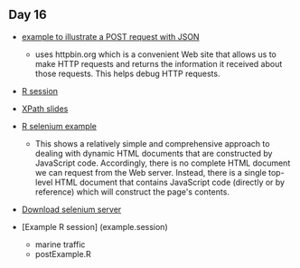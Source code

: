 ## Day 16

+ [example to illustrate a POST request with JSON](postExample.R)
   + uses httpbin.org which is a convenient Web site that allows us to make
     HTTP requests and returns the information it received about those requests.
	 This helps debug HTTP requests.

+ [R session](Rsession)

+ [XPath slides](XPath.html)

+ [R selenium example](selenium.R)
   + This shows a relatively simple and comprehensive approach
     to dealing with dynamic HTML documents that are constructed
	 by JavaScript code. Accordingly, there is no complete HTML document
     we can request from the Web server. Instead, there is a single top-level
	 HTML document that contains JavaScript code (directly or by reference)
	 which will construct the page's contents.

+ [Download selenium server](https://selenium-release.storage.googleapis.com/index.html)

+ [Example R session] (example.session)
   + marine traffic
   + postExample.R
   

